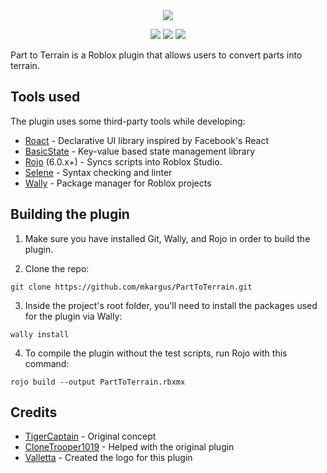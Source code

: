 <div align="center">
  <img src="https://user-images.githubusercontent.com/14226603/50402248-1828e200-0763-11e9-9b84-7e34f0bd8ef2.png">

  [![](https://github.com/mkargus/PartToTerrain/workflows/CI/badge.svg?event=push)](https://github.com/mkargus/PartToTerrain/actions)
  [![](https://img.shields.io/github/release/mkargus/PartToTerrain.svg?style=flat-square)](https://github.com/mkargus/PartToTerrain/releases)
  [![](https://img.shields.io/github/license/mkargus/PartToTerrain.svg?style=flat-square)](LICENSE.txt)
</div>

Part to Terrain is a Roblox plugin that allows users to convert parts into terrain.

## Tools used
The plugin uses some third-party tools while developing:
- [Roact](https://github.com/Roblox/Roact) - Declarative UI library inspired by Facebook's React
- [BasicState](https://github.com/csqrl/BasicState) - Key-value based state management library
- [Rojo](https://github.com/rojo-rbx/rojo) (6.0.x+) - Syncs scripts into Roblox Studio.
- [Selene](https://github.com/Kampfkarren/selene) - Syntax checking and linter
- [Wally](https://github.com/UpliftGames/wally) - Package manager for Roblox projects

## Building the plugin
1. Make sure you have installed Git, Wally, and Rojo in order to build the plugin.

2. Clone the repo:
```
git clone https://github.com/mkargus/PartToTerrain.git
```
3. Inside the project's root folder, you'll need to install the packages used for the plugin via Wally:
```
wally install
```

4. To compile the plugin without the test scripts, run Rojo with this command:
```
rojo build --output PartToTerrain.rbxmx
```

## Credits
* [TigerCaptain](https://roblox.com/users/19053090/profile) - Original concept
* [CloneTrooper1019](https://roblox.com/users/2032622/profile) - Helped with the original plugin
* [Valletta](https://twitter.com/valletta__) - Created the logo for this plugin
